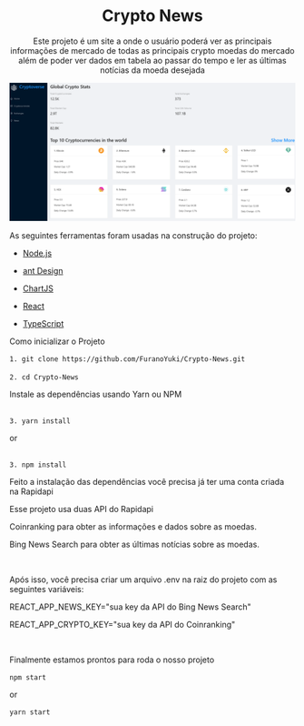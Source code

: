 
<h1  align="center">Crypto News</h1>


<p  align="center">Este projeto é um site a onde o usuário poderá ver as principais informações de mercado de todas as principais crypto moedas do mercado além de poder ver dados em tabela ao passar do tempo e ler as últimas notícias da moeda desejada
</p>

<img src="./src/images/project.png" alt="imagem do projeto crypto news" />

As seguintes ferramentas foram usadas na construção do projeto:
  

-  [Node.js](https://nodejs.org/en/)

-  [ant Design](https://ant.design/)

-  [ChartJS](https://www.chartjs.org/)

-  [React](https://pt-br.reactjs.org/)

-  [TypeScript](https://www.typescriptlang.org/)

  

Como inicializar o Projeto

  
```
1. git clone https://github.com/FuranoYuki/Crypto-News.git

2. cd Crypto-News
```
  

Instale as dependências usando Yarn ou NPM

  ```

3. yarn install

  ```

or

```

3. npm install

```
  

Feito a instalação das dependências você precisa já ter uma conta criada na <a  src="https://rapidapi.com/"  target="_blank">Rapidapi</a>

  
Esse projeto usa duas API do Rapidapi


<a  src="https://rapidapi.com/Coinranking/api/coinranking1/" target="_blank">Coinranking</a> para obter as informações e dados sobre as moedas.

<a  src="https://rapidapi.com/microsoft-azure-org-microsoft-cognitive-services/api/bing-news-search1/" target="_blank">Bing News Search</a> para obter as últimas notícias sobre as moedas.

  <br/>

Após isso, você precisa criar um arquivo .env na raiz do projeto com as seguintes variáveis:

  

REACT_APP_NEWS_KEY="sua key da API do Bing News Search"

REACT_APP_CRYPTO_KEY="sua key da API do Coinranking"

<br/>

Finalmente estamos prontos para roda o nosso projeto
```
npm start
```
or
```
yarn start
````
